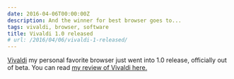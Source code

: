 ```yaml
---
date: 2016-04-06T00:00:00Z
description: And the winner for best browser goes to...
tags: vivaldi, browser, software
title: Vivaldi 1.0 released
# url: /2016/04/06/vivaldi-1-released/
---
```


[Vivaldi](https://vivaldi.com/) my personal favorite browser just went into 1.0 release, officially out of beta. You can read [my review of Vivaldi here.](/2016/03/the-vivaldi-browser/)